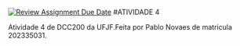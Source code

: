 [![Review Assignment Due Date](https://classroom.github.com/assets/deadline-readme-button-24ddc0f5d75046c5622901739e7c5dd533143b0c8e959d652212380cedb1ea36.svg)](https://classroom.github.com/a/yBmgqoZR)
#ATIVIDADE 4 

Atividade 4 de  DCC200 da UFJF.Feita por Pablo Novaes de matricula 202335031.
